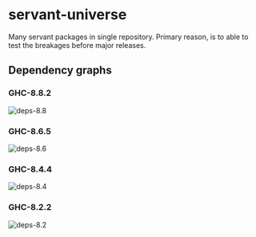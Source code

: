 # servant-universe

Many servant packages in single repository.
Primary reason, is to able to test the breakages before major releases.

## Dependency graphs

### GHC-8.8.2

![deps-8.8](https://raw.githubusercontent.com/phadej/servant-universe/master/deps-8.8.2.png)


### GHC-8.6.5

![deps-8.6](https://raw.githubusercontent.com/phadej/servant-universe/master/deps-8.6.5.png)

### GHC-8.4.4

![deps-8.4](https://raw.githubusercontent.com/phadej/servant-universe/master/deps-8.4.4.png)

### GHC-8.2.2

![deps-8.2](https://raw.githubusercontent.com/phadej/servant-universe/master/deps-8.2.2.png)
